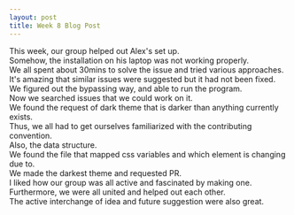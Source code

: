 ```yaml
---
layout: post
title: Week 8 Blog Post
---
```


This week, our group helped out Alex's set up.  
Somehow, the installation on his laptop was not working properly.  
We all spent about 30mins to solve the issue and tried various approaches.  
It's amazing that similar issues were suggested but it had not been fixed.  
We figured out the bypassing way, and able to run the program.  
Now we searched issues that we could work on it.  
We found the request of dark theme that is darker than anything currently exists.  
Thus, we all had to get ourselves familiarized with the contributing convention.  
Also, the data structure.  
We found the file that mapped css variables and which element is changing due to.  
We made the darkest theme and requested PR.  
I liked how our group was all active and fascinated by making one.  
Furthermore, we were all united and helped out each other.  
The active interchange of idea and future suggestion were also great.
